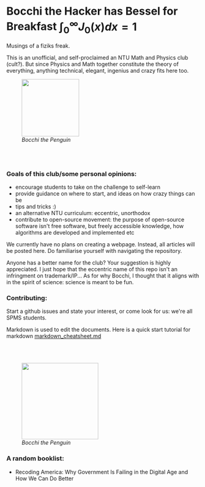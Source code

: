 # Bocchi the Hacker has Bessel for Breakfast $\int^{\infty}_{0} J_0 (x) dx = 1$

Musings of a fiziks freak.

This is an unofficial, and self-proclaimed an NTU Math and Physics club (cult?). But since Physics and Math together constitute the theory of everything, anything technical, elegant, ingenius and crazy fits here too.

<figure>
    <img src="https://github.com/yuchenglim04/bocchiTheHacker/blob/main/images/bocchiThePenguin1.jpg" width="150" >
    <figcaption> <i> Bocchi the Penguin </i> </figcaption>
</figure>

</br>
</br>

### Goals of this club/some personal opinions:  
- encourage students to take on the challenge to self-learn
- provide guidance on where to start, and ideas on how crazy things can be
- tips and tricks :)
- an alternative NTU curriculum: eccentric, unorthodox
- contribute to open-source movement: the purpose of open-source software isn't free software, but freely accessible knowledge, how algorithms are developed and implemented etc

We currently have no plans on creating a webpage. Instead, all articles will be posted here. Do familiarise yourself with navigating the repository. 

Anyone has a better name for the club? Your suggestion is highly appreciated. I just hope that the eccentric name of this repo isn't an infringment on trademark/IP... As for why Bocchi, I thought that it aligns with in the spirit of science: science is meant to be fun.

### Contributing:
Start a github issues and state your interest, or come look for us: we're all SPMS students.

Markdown is used to edit the documents. Here is a quick start tutorial for markdown [markdown_cheatsheet.md](https://github.com/yuchenglim04/bocchiTheHacker/blob/d71aa94b236edbfedc17d06f7a9a44dd56678ddb/markdown_cheatsheet.md)

</br>
</br>

<figure>
    <img src="https://github.com/yuchenglim04/bocchiTheHacker/blob/main/images/bocchiThePenguin2.jpg" width="200" >
    <figcaption> <i> Bocchi the Penguin </i> </figcaption>
</figure>




### A random booklist:
- Recoding America: Why Government Is Failing in the Digital Age and How We Can Do Better
